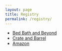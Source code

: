 ```yaml
---
layout: page
title: Registry
permalink: /registry/
---
```


- <a href="http://www.bedbathandbeyond.com/store/giftregistry/view_registry_guest.jsp?pwsToken=&eventType=Wedding&registryId=541880056&pwsurl=">Bed Bath and Beyond</a>
- <a href="http://www.crateandbarrel.com/Gift-Registry/shayna-kabiller-and-joseph-booker/r5279069">Crate and Barrel</a>
- <a href="http://www.amazon.com/registry/wedding/3M45HJZLCV87U">Amazon</a>
